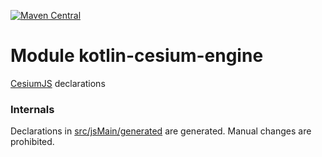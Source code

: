 [![Maven Central](https://img.shields.io/maven-central/v/org.jetbrains.kotlin-wrappers/kotlin-cesium-engine)](https://search.maven.org/artifact/org.jetbrains.kotlin-wrappers/kotlin-cesium-engine)

# Module kotlin-cesium-engine

[CesiumJS](http://cesium.com/cesiumjs/) declarations

### Internals

Declarations in [src/jsMain/generated](./src/jsMain/generated) are generated.
Manual changes are prohibited.
